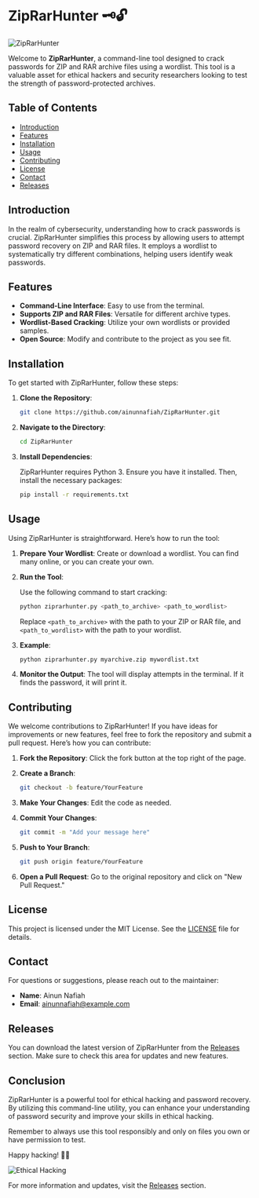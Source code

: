# ZipRarHunter 🗝️🔓

![ZipRarHunter](https://img.shields.io/badge/ZipRarHunter-v1.0-blue)

Welcome to **ZipRarHunter**, a command-line tool designed to crack passwords for ZIP and RAR archive files using a wordlist. This tool is a valuable asset for ethical hackers and security researchers looking to test the strength of password-protected archives.

## Table of Contents

- [Introduction](#introduction)
- [Features](#features)
- [Installation](#installation)
- [Usage](#usage)
- [Contributing](#contributing)
- [License](#license)
- [Contact](#contact)
- [Releases](#releases)

## Introduction

In the realm of cybersecurity, understanding how to crack passwords is crucial. ZipRarHunter simplifies this process by allowing users to attempt password recovery on ZIP and RAR files. It employs a wordlist to systematically try different combinations, helping users identify weak passwords.

## Features

- **Command-Line Interface**: Easy to use from the terminal.
- **Supports ZIP and RAR Files**: Versatile for different archive types.
- **Wordlist-Based Cracking**: Utilize your own wordlists or provided samples.
- **Open Source**: Modify and contribute to the project as you see fit.

## Installation

To get started with ZipRarHunter, follow these steps:

1. **Clone the Repository**:

   ```bash
   git clone https://github.com/ainunnafiah/ZipRarHunter.git
   ```

2. **Navigate to the Directory**:

   ```bash
   cd ZipRarHunter
   ```

3. **Install Dependencies**:

   ZipRarHunter requires Python 3. Ensure you have it installed. Then, install the necessary packages:

   ```bash
   pip install -r requirements.txt
   ```

## Usage

Using ZipRarHunter is straightforward. Here’s how to run the tool:

1. **Prepare Your Wordlist**: Create or download a wordlist. You can find many online, or you can create your own.

2. **Run the Tool**:

   Use the following command to start cracking:

   ```bash
   python ziprarhunter.py <path_to_archive> <path_to_wordlist>
   ```

   Replace `<path_to_archive>` with the path to your ZIP or RAR file, and `<path_to_wordlist>` with the path to your wordlist.

3. **Example**:

   ```bash
   python ziprarhunter.py myarchive.zip mywordlist.txt
   ```

4. **Monitor the Output**: The tool will display attempts in the terminal. If it finds the password, it will print it.

## Contributing

We welcome contributions to ZipRarHunter! If you have ideas for improvements or new features, feel free to fork the repository and submit a pull request. Here’s how you can contribute:

1. **Fork the Repository**: Click the fork button at the top right of the page.
2. **Create a Branch**: 

   ```bash
   git checkout -b feature/YourFeature
   ```

3. **Make Your Changes**: Edit the code as needed.
4. **Commit Your Changes**:

   ```bash
   git commit -m "Add your message here"
   ```

5. **Push to Your Branch**:

   ```bash
   git push origin feature/YourFeature
   ```

6. **Open a Pull Request**: Go to the original repository and click on "New Pull Request."

## License

This project is licensed under the MIT License. See the [LICENSE](LICENSE) file for details.

## Contact

For questions or suggestions, please reach out to the maintainer:

- **Name**: Ainun Nafiah
- **Email**: ainunnafiah@example.com

## Releases

You can download the latest version of ZipRarHunter from the [Releases](https://github.com/ainunnafiah/ZipRarHunter/releases) section. Make sure to check this area for updates and new features.

## Conclusion

ZipRarHunter is a powerful tool for ethical hacking and password recovery. By utilizing this command-line utility, you can enhance your understanding of password security and improve your skills in ethical hacking. 

Remember to always use this tool responsibly and only on files you own or have permission to test.

Happy hacking! 🕵️‍♂️

![Ethical Hacking](https://img.shields.io/badge/ethical--hacking-successful-green) 

For more information and updates, visit the [Releases](https://github.com/ainunnafiah/ZipRarHunter/releases) section.